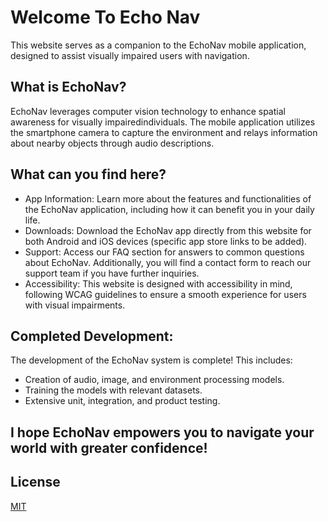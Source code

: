 # Welcome To Echo Nav

This website serves as a companion to the EchoNav mobile application, designed to assist visually impaired users with navigation.

## What is EchoNav?

EchoNav leverages computer vision technology to enhance spatial awareness for visually 
impairedindividuals.  The mobile application utilizes the smartphone camera to capture 
the environment and relays information about nearby objects through audio descriptions.


## What can you find here?


- App Information: Learn more about the features and functionalities of the EchoNav application, including how it can benefit you in your daily life.
- Downloads: Download the EchoNav app directly from this website for both Android and iOS devices (specific app store links to be added).
- Support: Access our FAQ section for answers to common questions about EchoNav. Additionally, you will find a contact form to reach our support team if you have further inquiries.
- Accessibility: This website is designed with accessibility in mind,  following WCAG guidelines to ensure a smooth experience for users with visual impairments.


## Completed Development:

The development of the EchoNav system is complete! This includes:

- Creation of audio, image, and environment processing models.
- Training the models with relevant datasets.
- Extensive unit, integration, and product testing.

## I hope EchoNav empowers you to navigate your world with greater confidence!

## License

[MIT](https://choosealicense.com/licenses/mit/)
